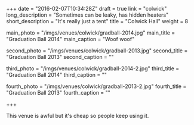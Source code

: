 +++
date = "2016-02-07T10:34:28Z"
draft = true
link = "colwick"
long_description = "Sometimes can be leaky, has hidden heaters"
short_description = "It's really just a tent"
title = "Colwick Hall"
weight = 8

main_photo = "/imgs/venues/colwick/gradball-2014.jpg"
main_title = "Graduation Ball 2014"
main_caption = "Woof woof"

second_photo = "/imgs/venues/colwick/gradball-2013.jpg"
second_title = "Graduation Ball 2013"
second_caption = ""

third_photo = "/imgs/venues/colwick/gradball-2014-2.jpg"
third_title = "Graduation Ball 2014"
third_caption = ""

fourth_photo = "/imgs/venues/colwick/gradball-2013-2.jpg"
fourth_title = "Graduation Ball 2013"
fourth_caption = ""

+++

This venue is awful but it's cheap so people keep using it.
